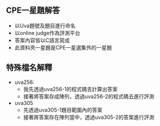 ## CPE一星題解答

* 以Uva題號及題目進行命名
* 以online judge作為評測平台
* 答案內容皆以C語言寫成
* 此資料夾一星題是CPE一星選集外的一星題

## 特殊檔名解釋

* uva256:
    * 我先透過uva256-1的程式碼去計算出答案
    * 接著將答案存成陣列，透過uva256-2的程式碼去進行評測
* uva305
    * 先透過uva305-1題目範圍內的答案
    * 接著將答案存在陣列當中，透過uva305-2的答案進行評測